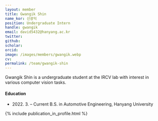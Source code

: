 ```yaml
---
layout: member
title: Gwangik Shin
name_kor: 신광익
position: Undergraduate Intern
handle: gwangik
email: david5432@hanyang.ac.kr
twitter: 
github: 
scholar: 
orcid: 
image: /images/members/gwangik.webp
cv: 
permalink: /team/gwangik-shin
---
```


Gwangik Shin is a undergraduate student at the IRCV lab with interest in various computer vision tasks.


#### Education

<ul class="chronological">
  <li><span>2022. 3. – Current</span> B.S. in Automotive Engineering, Hanyang University</li>
</ul>

{% include publication_in_profile.html %}
